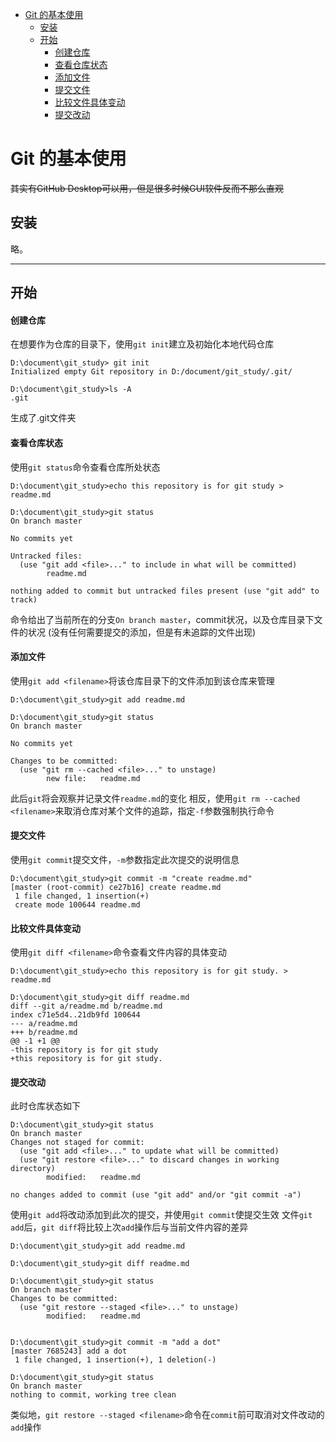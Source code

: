 
<!-- @import "[TOC]" {cmd="toc" depthFrom=1 depthTo=6 orderedList=false} -->

<!-- code_chunk_output -->

- [Git 的基本使用](#git-的基本使用)
  - [安装](#安装)
  - [开始](#开始)
      - [创建仓库](#创建仓库)
      - [查看仓库状态](#查看仓库状态)
      - [添加文件](#添加文件)
      - [提交文件](#提交文件)
      - [比较文件具体变动](#比较文件具体变动)
      - [提交改动](#提交改动)

<!-- /code_chunk_output -->



# Git 的基本使用

~~其实有GitHub Desktop可以用，但是很多时候GUI软件反而不那么直观~~

## 安装
略。

---

## 开始

#### 创建仓库
在想要作为仓库的目录下，使用```git init```建立及初始化本地代码仓库
```
D:\document\git_study> git init
Initialized empty Git repository in D:/document/git_study/.git/

D:\document\git_study>ls -A
.git
```
生成了.git文件夹

#### 查看仓库状态
使用`git status`命令查看仓库所处状态
```
D:\document\git_study>echo this repository is for git study > readme.md

D:\document\git_study>git status
On branch master

No commits yet

Untracked files:
  (use "git add <file>..." to include in what will be committed)
        readme.md

nothing added to commit but untracked files present (use "git add" to track)
```
命令给出了当前所在的分支`On branch master`，commit状况，以及仓库目录下文件的状况
(没有任何需要提交的添加，但是有未追踪的文件出现)

#### 添加文件
使用`git add <filename>`将该仓库目录下的文件添加到该仓库来管理
```
D:\document\git_study>git add readme.md

D:\document\git_study>git status        
On branch master

No commits yet

Changes to be committed:
  (use "git rm --cached <file>..." to unstage)
        new file:   readme.md
```
此后`git`将会观察并记录文件`readme.md`的变化
相反，使用`git rm --cached <filename>`来取消仓库对某个文件的追踪，指定`-f`参数强制执行命令

#### 提交文件
使用`git commit`提交文件，`-m`参数指定此次提交的说明信息
```
D:\document\git_study>git commit -m "create readme.md"
[master (root-commit) ce27b16] create readme.md
 1 file changed, 1 insertion(+)
 create mode 100644 readme.md
```

#### 比较文件具体变动
使用`git diff <filename>`命令查看文件内容的具体变动
```
D:\document\git_study>echo this repository is for git study. > readme.md

D:\document\git_study>git diff readme.md
diff --git a/readme.md b/readme.md
index c71e5d4..21db9fd 100644
--- a/readme.md
+++ b/readme.md
@@ -1 +1 @@
-this repository is for git study 
+this repository is for git study. 
```

#### 提交改动
此时仓库状态如下
```
D:\document\git_study>git status
On branch master
Changes not staged for commit:
  (use "git add <file>..." to update what will be committed)
  (use "git restore <file>..." to discard changes in working directory)
        modified:   readme.md

no changes added to commit (use "git add" and/or "git commit -a")
```
使用`git add`将改动添加到此次的提交，并使用`git commit`使提交生效
文件`git add`后，`git diff`将比较上次`add`操作后与当前文件内容的差异
```
D:\document\git_study>git add readme.md

D:\document\git_study>git diff readme.md

D:\document\git_study>git status        
On branch master
Changes to be committed:
  (use "git restore --staged <file>..." to unstage)
        modified:   readme.md


D:\document\git_study>git commit -m "add a dot" 
[master 7685243] add a dot
 1 file changed, 1 insertion(+), 1 deletion(-)

D:\document\git_study>git status    
On branch master
nothing to commit, working tree clean
```
类似地，`git restore --staged <filename>`命令在`commit`前可取消对文件改动的`add`操作